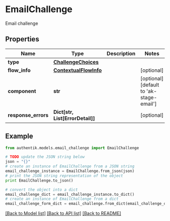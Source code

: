 # EmailChallenge

Email challenge

## Properties
Name | Type | Description | Notes
------------ | ------------- | ------------- | -------------
**type** | [**ChallengeChoices**](ChallengeChoices.md) |  | 
**flow_info** | [**ContextualFlowInfo**](ContextualFlowInfo.md) |  | [optional] 
**component** | **str** |  | [optional] [default to 'ak-stage-email']
**response_errors** | **Dict[str, List[ErrorDetail]]** |  | [optional] 

## Example

```python
from authentik.models.email_challenge import EmailChallenge

# TODO update the JSON string below
json = "{}"
# create an instance of EmailChallenge from a JSON string
email_challenge_instance = EmailChallenge.from_json(json)
# print the JSON string representation of the object
print EmailChallenge.to_json()

# convert the object into a dict
email_challenge_dict = email_challenge_instance.to_dict()
# create an instance of EmailChallenge from a dict
email_challenge_form_dict = email_challenge.from_dict(email_challenge_dict)
```
[[Back to Model list]](../README.md#documentation-for-models) [[Back to API list]](../README.md#documentation-for-api-endpoints) [[Back to README]](../README.md)


